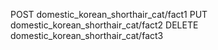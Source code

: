 <!-- TODO -->
POST domestic_korean_shorthair_cat/fact1
PUT domestic_korean_shorthair_cat/fact2
DELETE domestic_korean_shorthair_cat/fact3